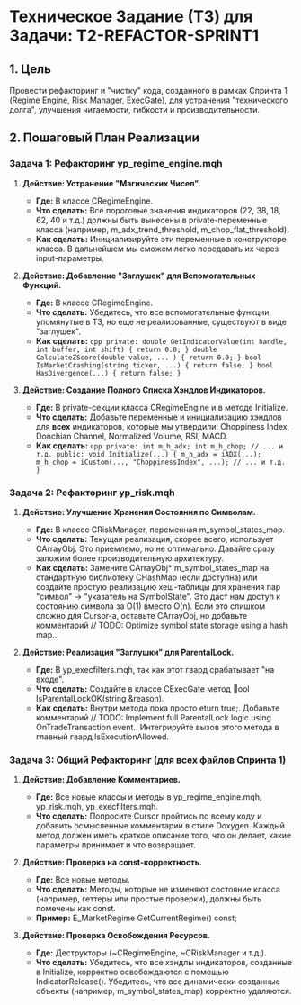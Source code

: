 ﻿# Техническое Задание (ТЗ) для Задачи: T2-REFACTOR-SPRINT1

## 1. Цель

Провести рефакторинг и "чистку" кода, созданного в рамках Спринта 1 (Regime Engine, Risk Manager, ExecGate), для устранения "технического долга", улучшения читаемости, гибкости и производительности.

## 2. Пошаговый План Реализации

### **Задача 1: Рефакторинг 	yp_regime_engine.mqh**

1.  **Действие: Устранение "Магических Чисел".**
    *   **Где:** В классе CRegimeEngine.
    *   **Что сделать:** Все пороговые значения индикаторов (22, 38, 18, 62, 40 и т.д.) должны быть вынесены в private-переменные класса (например, m_adx_trend_threshold, m_chop_flat_threshold).
    *   **Как сделать:** Инициализируйте эти переменные в конструкторе класса. В дальнейшем мы сможем легко передавать их через input-параметры.

2.  **Действие: Добавление "Заглушек" для Вспомогательных Функций.**
    *   **Где:** В классе CRegimeEngine.
    *   **Что сделать:** Убедитесь, что все вспомогательные функции, упомянутые в ТЗ, но еще не реализованные, существуют в виде "заглушек".
    *   **Как сделать:**
        `cpp
        private:
            double GetIndicatorValue(int handle, int buffer, int shift) { return 0.0; }
            double CalculateZScore(double value, ... ) { return 0.0; }
            bool IsMarketCrashing(string ticker, ...) { return false; }
            bool HasDivergence(...) { return false; }
        `

3.  **Действие: Создание Полного Списка Хэндлов Индикаторов.**
    *   **Где:** В private-секции класса CRegimeEngine и в методе Initialize.
    *   **Что сделать:** Добавьте переменные и инициализацию хэндлов для **всех** индикаторов, которые мы утвердили: Choppiness Index, Donchian Channel, Normalized Volume, RSI, MACD.
    *   **Как сделать:**
        `cpp
        private:
            int m_h_adx;
            int m_h_chop;
            // ... и т.д.
        public:
            void Initialize(...) {
                m_h_adx = iADX(...);
                m_h_chop = iCustom(..., "ChoppinessIndex", ...);
                // ... и т.д.
            }
        `

### **Задача 2: Рефакторинг 	yp_risk.mqh**

1.  **Действие: Улучшение Хранения Состояния по Символам.**
    *   **Где:** В классе CRiskManager, переменная m_symbol_states_map.
    *   **Что сделать:** Текущая реализация, скорее всего, использует CArrayObj. Это приемлемо, но не оптимально. Давайте сразу заложим более производительную архитектуру.
    *   **Как сделать:** Замените CArrayObj* m_symbol_states_map на стандартную библиотеку CHashMap (если доступна) или создайте простую реализацию хеш-таблицы для хранения пар "символ" -> "указатель на SymbolState". Это даст нам доступ к состоянию символа за O(1) вместо O(n). Если это слишком сложно для Cursor-а, оставьте CArrayObj, но добавьте комментарий // TODO: Optimize symbol state storage using a hash map..

2.  **Действие: Реализация "Заглушки" для ParentalLock.**
    *   **Где:** В 	yp_execfilters.mqh, так как этот гвард срабатывает "на входе".
    *   **Что сделать:** Создайте в классе CExecGate метод ool IsParentalLockOK(string &reason).
    *   **Как сделать:** Внутри метода пока просто eturn true;. Добавьте комментарий // TODO: Implement full ParentalLock logic using OnTradeTransaction event.. Интегрируйте вызов этого метода в главный гвард IsExecutionAllowed.

### **Задача 3: Общий Рефакторинг (для всех файлов Спринта 1)**

1.  **Действие: Добавление Комментариев.**
    *   **Где:** Все новые классы и методы в 	yp_regime_engine.mqh, 	yp_risk.mqh, 	yp_execfilters.mqh.
    *   **Что сделать:** Попросите Cursor пройтись по всему коду и добавить осмысленные комментарии в стиле Doxygen. Каждый метод должен иметь краткое описание того, что он делает, какие параметры принимает и что возвращает.

2.  **Действие: Проверка на const-корректность.**
    *   **Где:** Все новые методы.
    *   **Что сделать:** Методы, которые не изменяют состояние класса (например, геттеры или простые проверки), должны быть помечены как const.
    *   **Пример:** E_MarketRegime GetCurrentRegime() const;

3.  **Действие: Проверка Освобождения Ресурсов.**
    *   **Где:** Деструкторы (~CRegimeEngine, ~CRiskManager и т.д.).
    *   **Что сделать:** Убедитесь, что все хэндлы индикаторов, созданные в Initialize, корректно освобождаются с помощью IndicatorRelease(). Убедитесь, что все динамически созданные объекты (например, m_symbol_states_map) корректно удаляются.
